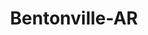 ---
title: Bentonville-AR
slug: bentonville-ar
f_state:
- cms/state/arkansas.md
f_locations:
- cms/payday-loan/american-check-cashers-4206.md
- cms/payday-loan/american-check-cashers-4211.md
- cms/payday-loan/cash-advance-6419.md
- cms/payday-loan/p-b-pawn-23367.md
- cms/payday-loan/p-b-pawn-23368.md
- cms/payday-loan/payday-money-store-24038.md
- cms/payday-loan/payday-now-cash-advance-24054.md
- cms/payday-loan/payday-now-cash-advance-24056.md
- cms/payday-loan/payday-now-check-exchange-24057.md
- cms/payday-loan/payday-now-check-exchange-24058.md
- cms/payday-loan/th-e-money-store-27588.md
updated-on: '2024-05-30T13:41:28.615Z'
created-on: '2024-05-30T13:41:28.615Z'
published-on: '2024-05-30T13:54:32.469Z'
f_city: Bentonville
layout: '[city].html'
tags: city
---